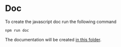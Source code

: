 # Doc

To create the javascript doc run the following command

```bash
npm run doc
```

The documentation will be created [in this folder](generated).

